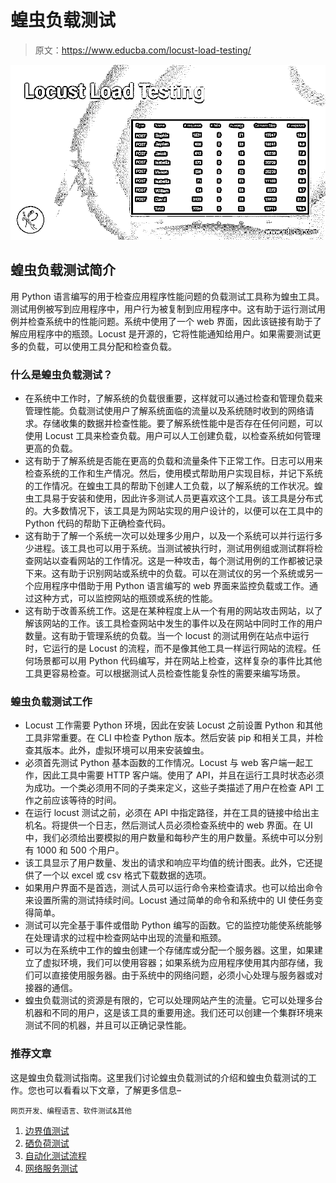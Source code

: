 # 蝗虫负载测试

> 原文：<https://www.educba.com/locust-load-testing/>

![Locust Load Testing](img/b04591e98b54db9bb84e6e3b190db487.png)



## 蝗虫负载测试简介

用 Python 语言编写的用于检查应用程序性能问题的负载测试工具称为蝗虫工具。测试用例被写到应用程序中，用户行为被复制到应用程序中。这有助于运行测试用例并检查系统中的性能问题。系统中使用了一个 web 界面，因此该链接有助于了解应用程序中的瓶颈。Locust 是开源的，它将性能通知给用户。如果需要测试更多的负载，可以使用工具分配和检查负载。

### 什么是蝗虫负载测试？

*   在系统中工作时，了解系统的负载很重要，这样就可以通过检查和管理负载来管理性能。负载测试使用户了解系统面临的流量以及系统随时收到的网络请求。存储收集的数据并检查性能。要了解系统性能中是否存在任何问题，可以使用 Locust 工具来检查负载。用户可以人工创建负载，以检查系统如何管理更高的负载。
*   这有助于了解系统是否能在更高的负载和流量条件下正常工作。日志可以用来检查系统的工作和生产情况。然后，使用模式帮助用户实现目标，并记下系统的工作情况。在蝗虫工具的帮助下创建人工负载，以了解系统的工作状况。蝗虫工具易于安装和使用，因此许多测试人员更喜欢这个工具。该工具是分布式的。大多数情况下，该工具是为网站实现的用户设计的，以便可以在工具中的 Python 代码的帮助下正确检查代码。
*   这有助于了解一个系统一次可以处理多少用户，以及一个系统可以并行运行多少进程。该工具也可以用于系统。当测试被执行时，测试用例组或测试群将检查网站以查看网站的工作情况。这是一种攻击，每个测试用例的工作都被记录下来。这有助于识别网站或系统中的负载。可以在测试仪的另一个系统或另一个应用程序中借助于用 Python 语言编写的 web 界面来监控负载或工作。通过这种方式，可以监控网站的瓶颈或系统的性能。
*   这有助于改善系统工作。这是在某种程度上从一个有用的网站攻击网站，以了解该网站的工作。该工具检查网站中发生的事件以及在网站中同时工作的用户数量。这有助于管理系统的负载。当一个 locust 的测试用例在站点中运行时，它运行的是 Locust 的流程，而不是像其他工具一样运行网站的流程。任何场景都可以用 Python 代码编写，并在网站上检查，这样复杂的事件比其他工具更容易检查。可以根据测试人员检查性能复杂性的需要来编写场景。

### 蝗虫负载测试工作

*   Locust 工作需要 Python 环境，因此在安装 Locust 之前设置 Python 和其他工具非常重要。在 CLI 中检查 Python 版本。然后安装 pip 和相关工具，并检查其版本。此外，虚拟环境可以用来安装蝗虫。
*   必须首先测试 Python 基本函数的工作情况。Locust 与 web 客户端一起工作，因此工具中需要 HTTP 客户端。使用了 API，并且在运行工具时状态必须为成功。一个类必须用不同的子类来定义，这些子类描述了用户在检查 API 工作之前应该等待的时间。
*   在运行 locust 测试之前，必须在 API 中指定路径，并在工具的链接中给出主机名。将提供一个日志，然后测试人员必须检查系统中的 web 界面。在 UI 中，我们必须给出要模拟的用户数量和每秒产生的用户数量。系统中可以分别有 1000 和 500 个用户。
*   该工具显示了用户数量、发出的请求和响应平均值的统计图表。此外，它还提供了一个以 excel 或 csv 格式下载数据的选项。
*   如果用户界面不是首选，测试人员可以运行命令来检查请求。也可以给出命令来设置所需的测试持续时间。Locust 通过简单的命令和系统中的 UI 使任务变得简单。
*   测试可以完全基于事件或借助 Python 编写的函数。它的监控功能使系统能够在处理请求的过程中检查网站中出现的流量和瓶颈。
*   可以为在系统中工作的蝗虫创建一个存储库或分配一个服务器。这里，如果建立了虚拟环境，我们可以使用容器；如果系统为应用程序使用其内部存储，我们可以直接使用服务器。由于系统中的网络问题，必须小心处理与服务器或对接器的通信。
*   蝗虫负载测试的资源是有限的，它可以处理网站产生的流量。它可以处理多台机器和不同的用户，这是该工具的重要用途。我们还可以创建一个集群环境来测试不同的机器，并且可以正确记录性能。

### 推荐文章

这是蝗虫负载测试指南。这里我们讨论蝗虫负载测试的介绍和蝗虫负载测试的工作。您也可以看看以下文章，了解更多信息–

<small>网页开发、编程语言、软件测试&其他</small>

1.  [边界值测试](https://www.educba.com/boundary-value-testing/)
2.  [硒负荷测试](https://www.educba.com/selenium-load-testing/)
3.  [自动化测试流程](https://www.educba.com/automation-testing-process/)
4.  [网络服务测试](https://www.educba.com/web-services-testing/)





